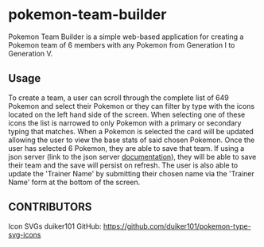 # pokemon-team-builder

Pokemon Team Builder is a simple web-based application for creating a Pokemon team of 6 members with any Pokemon from Generation I to Generation V.

## Usage

To create a team, a user can scroll through the complete list of 649 Pokemon and select their Pokemon or they can filter by type with the icons located on the left hand side of the screen. When selecting one of these icons the list is narrowed to only Pokemon with a primary or secondary typing that matches. When a Pokemon is selected the card will be updated allowing the user to view the base stats of said chosen Pokemon. Once the user has selected 6 Pokemon, they are able to save that team. If using a json server (link to the json server [documentation](https://www.npmjs.com/package/json-server)), they will be able to save their team and the save will persist on refresh. The user is also able to update the 'Trainer Name' by submitting their chosen name via the 'Trainer Name' form at the bottom of the screen.

## CONTRIBUTORS

Icon SVGs
duiker101
GitHub: https://github.com/duiker101/pokemon-type-svg-icons
